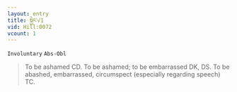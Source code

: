 ```yaml
---
layout: entry
title: སྐྱེང་√1
vid: Hill:0072
vcount: 1
---
```

`Involuntary` `Abs-Obl`
> To be ashamed CD\.
 To be ashamed; to be embarrassed DK, DS\.
 To be abashed, embarrassed, circumspect (especially regarding speech) TC\.

